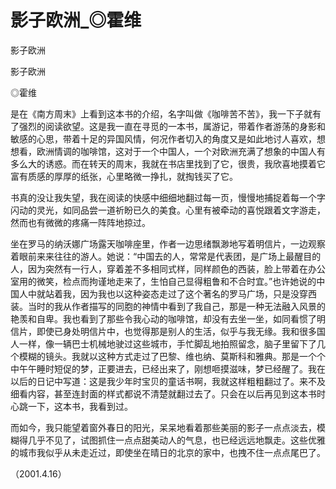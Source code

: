 # 影子欧洲_◎霍维

影子欧洲

影子欧洲

◎霍维

是在《南方周末》上看到这本书的介绍，名字叫做《咖啡苦不苦》，我一下子就有了强烈的阅读欲望。这是我一直在寻觅的一本书，属游记，带着作者游荡的身影和敏感的心思，带着十足的异国风情，何况作者切入的角度又是如此地讨人喜欢，想想看，欧洲情调的咖啡馆，这对于一个中国人，一个对欧洲充满了想象的中国人有多么大的诱惑。而在转天的周末，我就在书店里找到了它，很贵，我欣喜地摸着它富有质感的厚厚的纸张，心里略微一挣扎，就掏钱买了它。

书真的没让我失望，我在阅读的快感中细细地翻过每一页，慢慢地捕捉着每一个字闪动的灵光，如同品尝一道祈盼已久的美食。心里有被牵动的喜悦跟着文字游走，然而也有微微的疼痛一阵阵地掠过。

坐在罗马的纳沃娜广场露天咖啡座里，作者一边思绪飘渺地写着明信片，一边观察着眼前来来往往的游人。她说：“中国去的人，常常是代表团，是广场上最醒目的人，因为突然有一行人，穿着差不多相同式样，同样颜色的西装，脸上带着在办公室用的微笑，检点而拘谨地走来了，生怕自己显得粗鲁和不合时宜。”也许她说的中国人中就站着我，因为我也以这种姿态走过了这个著名的罗马广场，只是没穿西装。当时的我从作者描写的同胞的神情中看到了我自己，那是一种无法融入风景的艳羡和自卑。我也看到了那些令我心动的咖啡馆，却没有去坐一坐，如同看惯了明信片，即使已身处明信片中，也觉得那是别人的生活，似乎与我无缘。我和很多国人一样，像一辆巴士机械地驶过这些城市，手忙脚乱地拍照留念，脑子里留下了几个模糊的镜头。我就以这种方式走过了巴黎、维也纳、莫斯科和雅典。那是一个个中午午睡时短促的梦，正要进去，已经出来了，刚想咂摸滋味，梦已经醒了。我在以后的日记中写道：这是我少年时宝贝的童话书啊，我就这样粗粗翻过了。来不及细看内容，甚至连封面的样式都说不清楚就翻过去了。只会在以后再见到这本书时心跳一下，这本书，我看到过。

而如今，我只能望着窗外春日的阳光，呆呆地看着那些美丽的影子一点点淡去，模糊得几乎不见了，试图抓住一点点甜美动人的气息，也已经远远地飘走。这些优雅的城市我似乎从未走近过，即使坐在晴日的北京的家中，也拽不住一点点尾巴了。

（2001.4.16）